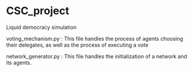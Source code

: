 # CSC_project
Liquid democracy simulation

voting_mechanism.py :
    This file handles the process of agents choosing their delegates, as well as the process of executing a vote

network_generator.py :
    This file handles the initialization of a network and its agents.

